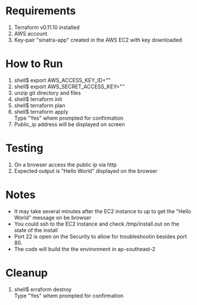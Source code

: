 # Requirements
1. Terraform v0.11.10 installed 
2. AWS account 
3. Key-pair "sinatra-app" created in the AWS EC2 with key downloaded 

# How to Run
1. shell$ export AWS_ACCESS_KEY_ID=""  
2. shell$ export AWS_SECRET_ACCESS_KEY=""  
3. unzip git directory and files  
4. shell$ terraform init  
5. shell$ terraform plan  
6. shell$ terraform apply  
    Type "Yes" whem prompted for confirmation
7. Public_ip address will be displayed on screen

# Testing
1. On a browser access the public ip via http  
2. Expected output is "Hello World" displayed on the browser

# Notes
* It may take several minutes after the EC2 instance to up to get the "Hello World" message on be browser  
* You could ssh to the EC2 instance and check /tmp/install.out on the state of the install 
* Port 22 is open on the Security to allow for troubleshootin besides port 80.  
* The code will build the the environment in ap-southeast-2  

# Cleanup
1. shell$ erraform destroy  
    Type "Yes" whem prompted for confirmation 

